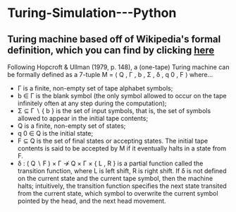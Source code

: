 # Turing-Simulation---Python
## Turing machine based off of Wikipedia's formal definition, which you can find by clicking [here](https://en.wikipedia.org/wiki/Turing_machine)

Following Hopcroft & Ullman (1979, p. 148), a (one-tape) Turing machine can be formally defined as a 7-tuple M = ⟨ Q , Γ , b , Σ , δ , q 0 , F ⟩ where...
- Γ is a finite, non-empty set of tape alphabet symbols;
- b ∈ Γ is the blank symbol (the only symbol allowed to occur on the tape infinitely often at any step during the computation);
- Σ ⊆ Γ ∖ { b } is the set of input symbols, that is, the set of symbols allowed to appear in the initial tape contents;
- Q is a finite, non-empty set of states;
- q 0 ∈ Q is the initial state;
- F ⊆ Q is the set of final states or accepting states. The initial tape contents is said to be accepted by M if it eventually halts in a state from F.
- δ : ( Q ∖ F ) × Γ ↛ Q × Γ × { L , R } is a partial function called the transition function, where L is left shift, R is right shift. If δ is not defined on the current state and the current tape symbol, then the machine halts; intuitively, the transition function specifies the next state transited from the current state, which symbol to overwrite the current symbol pointed by the head, and the next head movement.

